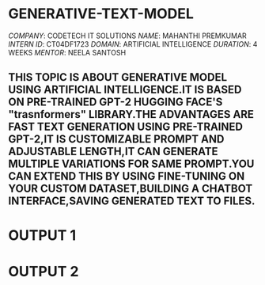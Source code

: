 # GENERATIVE-TEXT-MODEL
*COMPANY*: CODETECH IT SOLUTIONS
*NAME*: MAHANTHI PREMKUMAR
*INTERN ID*: CT04DF1723
*DOMAIN*: ARTIFICIAL INTELLIGENCE
*DURATION*: 4 WEEKS
*MENTOR*: NEELA SANTOSH

## THIS TOPIC IS ABOUT GENERATIVE MODEL USING ARTIFICIAL INTELLIGENCE.IT IS BASED ON PRE-TRAINED GPT-2 HUGGING FACE'S "trasnformers" LIBRARY.THE ADVANTAGES ARE FAST TEXT GENERATION USING PRE-TRAINED GPT-2,IT IS CUSTOMIZABLE PROMPT AND ADJUSTABLE LENGTH,IT CAN GENERATE MULTIPLE VARIATIONS FOR SAME PROMPT.YOU CAN EXTEND THIS BY USING FINE-TUNING ON YOUR CUSTOM DATASET,BUILDING A CHATBOT INTERFACE,SAVING GENERATED TEXT TO FILES.

# OUTPUT 1



# OUTPUT 2


